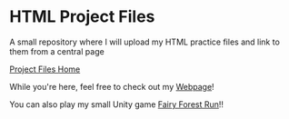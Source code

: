 # HTML Project Files

A small repository where I will upload my HTML practice files and link to them from a central page

[Project Files Home](https://vkuroneko.github.io/HTML-Project-Files/)

While you're here, feel free to check out my [Webpage](http://jesusvalentinvalencia.wordpress.com/)!

You can also play my small Unity game [Fairy Forest Run](https://vkuroneko.github.io/Fairy-Forest-Run/)!!
